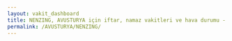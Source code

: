```yaml
---
layout: vakit_dashboard
title: NENZING, AVUSTURYA için iftar, namaz vakitleri ve hava durumu - ilçe/eyalet seç
permalink: /AVUSTURYA/NENZING/
---
```


<script type="text/javascript">
  var GLOBAL_COUNTRY = 'AVUSTURYA';
  var GLOBAL_CITY = 'NENZING';
  var GLOBAL_STATE = '';
  var lat = 72;
  var lon = 21;
</script>

